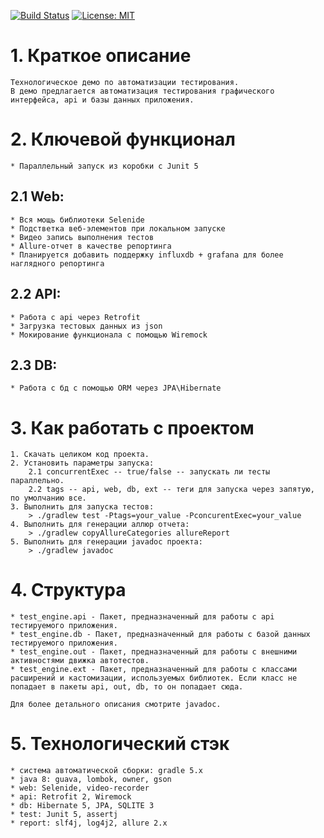 [![Build Status](https://travis-ci.org/KurtiViktor/qa_portfolio-java-test_engine.svg?branch=master)](https://travis-ci.org/KurtiViktor/qa_portfolio-java-test_engine)
[![License: MIT](https://img.shields.io/badge/License-MIT-yellow.svg)](https://opensource.org/licenses/MIT)
# 1. Краткое описание
    Технологическое демо по автоматизации тестирования.
    В демо предлагается автоматизация тестирования графического интерфейса, api и базы данных приложения.
    
# 2. Ключевой функционал
    * Параллельный запуск из коробки c Junit 5
## 2.1 Web:
    * Вся мощь библиотеки Selenide
    * Подстветка веб-элементов при локальном запуске
    * Видео запись выполнения тестов
    * Allure-отчет в качестве репортинга
    * Планируется добавить поддержку influxdb + grafana для более наглядного репортинга 
## 2.2 API:
    * Работа с api через Retrofit
    * Загрузка тестовых данных из json
    * Мокирование функционала с помощью Wiremock
## 2.3 DB:
    * Работа с бд с помощью ORM через JPA\Hibernate 

# 3. Как работать с проектом
    1. Скачать целиком код проекта.
    2. Установить параметры запуска:
        2.1 concurrentExec -- true/false -- запускать ли тесты параллельно.
        2.2 tags -- api, web, db, ext -- теги для запуска через запятую, по умолчанию все.   
    3. Выполнить для запуска тестов:
        > ./gradlew test -Ptags=your_value -PconcurentExec=your_value
    4. Выполнить для генерации аллюр отчета:
        > ./gradlew copyAllureCategories allureReport
    5. Выполнить для генерации javadoc проекта:
        > ./gradlew javadoc

# 4. Структура
    * test_engine.api - Пакет, предназначенный для работы с api тестируемого приложения.
    * test_engine.db - Пакет, предназначенный для работы с базой данных тестируемого приложения.
    * test_engine.out - Пакет, предназначенный для работы с внешними активностями движка автотестов.
    * test_engine.ext - Пакет, предназначенный для работы с классами расширений и кастомизации, используемых библиотек. Если класс не попадает в пакеты api, out, db, то он попадает сюда.

    Для более детального описания смотрите javadoc.

# 5. Технологический стэк
    * система автоматической сборки: gradle 5.x
    * java 8: guava, lombok, owner, gson
    * web: Selenide, video-recorder
    * api: Retrofit 2, Wiremock
    * db: Hibernate 5, JPA, SQLITE 3
    * test: Junit 5, assertj
    * report: slf4j, log4j2, allure 2.x